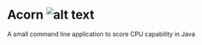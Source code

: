 [build-status]: https://travis-ci.org/avereon/acorn.svg?branch=master "Build status"

# Acorn ![alt text][build-status]

A small command line application to score CPU capability in Java
